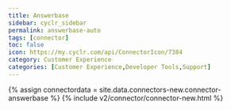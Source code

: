 ```yaml
---
title: Answerbase
sidebar: cyclr_sidebar
permalink: answerbase-auto
tags: [connector]
toc: false
icon: https://my.cyclr.com/api/ConnectorIcon/7384
category: Customer Experience
categories: [Customer Experience,Developer Tools,Support]
---
```

{% assign connectordata = site.data.connectors-new.connector-answerbase %}
{% include v2/connector/connector-new.html %}	